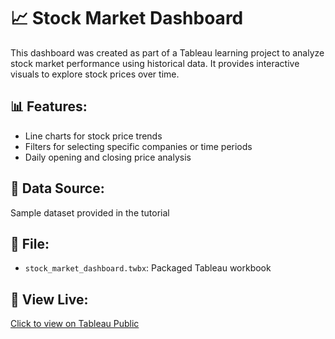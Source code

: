 # 📈 Stock Market Dashboard 

This dashboard was created as part of a Tableau learning project to analyze stock market performance using historical data. It provides interactive visuals to explore stock prices over time.

## 📊 Features:
- Line charts for stock price trends
- Filters for selecting specific companies or time periods
- Daily opening and closing price analysis

## 📂 Data Source:
Sample dataset provided in the tutorial

## 📁 File:
- `stock_market_dashboard.twbx`: Packaged Tableau workbook

## 🔗 View Live:
[Click to view on Tableau Public](https://public.tableau.com/app/profile/sam.bhikavale/viz/StockMarketDashboard_17452436202380/Dashboard1)
